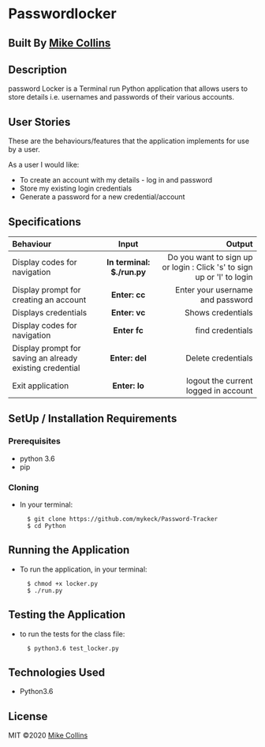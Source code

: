 # Passwordlocker

## Built By [Mike Collins](https://github.com/mykeck)

## Description
password Locker is a Terminal run Python application that allows users to store details i.e. usernames and passwords of their various accounts.

## User Stories
These are the behaviours/features that the application implements for use by a user.

As a user I would like:
* To create an account with my details - log in and password
* Store my existing login credentials 
* Generate a password for a new credential/account

## Specifications
| Behaviour | Input | Output |
| :---------------- | :---------------: | ------------------: |
| Display codes for navigation | **In terminal: $./run.py** | Do you want to sign up or login : Click 's' to sign up or 'l' to login |
| Display prompt for creating an account | **Enter: cc** | Enter your username and password |
| Displays credentials | **Enter: vc** | Shows credentials |
| Display codes for navigation | **Enter fc** | find credentials|
| Display prompt for saving an already existing credential | **Enter: del** | Delete credentials|
| Exit application | **Enter: lo** | logout the current logged in account |

## SetUp / Installation Requirements
### Prerequisites
* python 3.6
* pip

### Cloning
* In your terminal:
        
        $ git clone https://github.com/mykeck/Password-Tracker
        $ cd Python

## Running the Application
* To run the application, in your terminal:

        $ chmod +x locker.py
        $ ./run.py
        
## Testing the Application
* to run the tests for the class file:

        $ python3.6 test_locker.py
        
## Technologies Used
* Python3.6

## License
MIT &copy;2020 [Mike Collins](https://github.com/mykeck/Password-Tracker/blob/master/LICENSE)
